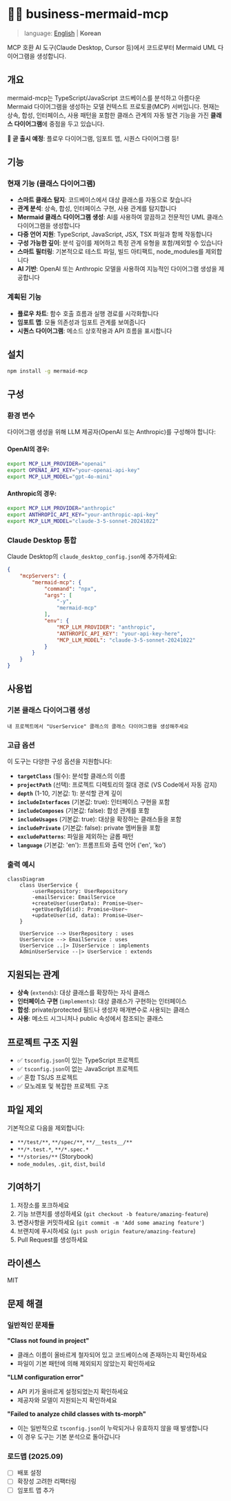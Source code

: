 # 🧜‍♀️ business-mermaid-mcp

> language: [English](./README.md) | **Korean**

MCP 호환 AI 도구(Claude Desktop, Cursor 등)에서 코드로부터 Mermaid UML 다이어그램을 생성합니다.

## 개요

mermaid-mcp는 TypeScript/JavaScript 코드베이스를 분석하고 아름다운 Mermaid 다이어그램을 생성하는 모델 컨텍스트 프로토콜(MCP) 서버입니다. 현재는 상속, 합성, 인터페이스, 사용 패턴을 포함한 클래스 관계의 자동 발견 기능을 가진 **클래스 다이어그램**에 중점을 두고 있습니다.

**🚀 곧 출시 예정**: 플로우 다이어그램, 임포트 맵, 시퀀스 다이어그램 등!

## 기능

### 현재 기능 (클래스 다이어그램)

-   **스마트 클래스 탐지**: 코드베이스에서 대상 클래스를 자동으로 찾습니다
-   **관계 분석**: 상속, 합성, 인터페이스 구현, 사용 관계를 탐지합니다
-   **Mermaid 클래스 다이어그램 생성**: AI를 사용하여 깔끔하고 전문적인 UML 클래스 다이어그램을 생성합니다
-   **다중 언어 지원**: TypeScript, JavaScript, JSX, TSX 파일과 함께 작동합니다
-   **구성 가능한 깊이**: 분석 깊이를 제어하고 특정 관계 유형을 포함/제외할 수 있습니다
-   **스마트 필터링**: 기본적으로 테스트 파일, 빌드 아티팩트, node_modules를 제외합니다
-   **AI 기반**: OpenAI 또는 Anthropic 모델을 사용하여 지능적인 다이어그램 생성을 제공합니다

### 계획된 기능

-   **플로우 차트**: 함수 호출 흐름과 실행 경로를 시각화합니다
-   **임포트 맵**: 모듈 의존성과 임포트 관계를 보여줍니다
-   **시퀀스 다이어그램**: 메소드 상호작용과 API 흐름을 표시합니다

## 설치

```bash
npm install -g mermaid-mcp
```

## 구성

### 환경 변수

다이어그램 생성을 위해 LLM 제공자(OpenAI 또는 Anthropic)를 구성해야 합니다:

#### OpenAI의 경우:

```bash
export MCP_LLM_PROVIDER="openai"
export OPENAI_API_KEY="your-openai-api-key"
export MCP_LLM_MODEL="gpt-4o-mini"
```

#### Anthropic의 경우:

```bash
export MCP_LLM_PROVIDER="anthropic"
export ANTHROPIC_API_KEY="your-anthropic-api-key"
export MCP_LLM_MODEL="claude-3-5-sonnet-20241022"
```

### Claude Desktop 통합

Claude Desktop의 `claude_desktop_config.json`에 추가하세요:

```json
{
    "mcpServers": {
        "mermaid-mcp": {
            "command": "npx",
            "args": [
                "-y",
                "mermaid-mcp"
            ],
            "env": {
                "MCP_LLM_PROVIDER": "anthropic",
                "ANTHROPIC_API_KEY": "your-api-key-here",
                "MCP_LLM_MODEL": "claude-3-5-sonnet-20241022"
            }
        }
    }
}
```

## 사용법

### 기본 클래스 다이어그램 생성

```
내 프로젝트에서 "UserService" 클래스의 클래스 다이어그램을 생성해주세요
```

### 고급 옵션

이 도구는 다양한 구성 옵션을 지원합니다:

-   **`targetClass`** (필수): 분석할 클래스의 이름
-   **`projectPath`** (선택): 프로젝트 디렉토리의 절대 경로 (VS Code에서 자동 감지)
-   **`depth`** (1-10, 기본값: 1): 분석할 관계 깊이
-   **`includeInterfaces`** (기본값: true): 인터페이스 구현을 포함
-   **`includeComposes`** (기본값: false): 합성 관계를 포함
-   **`includeUsages`** (기본값: true): 대상을 확장하는 클래스들을 포함
-   **`includePrivate`** (기본값: false): private 멤버들을 포함
-   **`excludePatterns`**: 파일을 제외하는 글롭 패턴
-   **`language`** (기본값: 'en'): 프롬프트와 출력 언어 ('en', 'ko')

### 출력 예시

```mermaid
classDiagram
    class UserService {
        -userRepository: UserRepository
        -emailService: EmailService
        +createUser(userData): Promise~User~
        +getUserById(id): Promise~User~
        +updateUser(id, data): Promise~User~
    }

    UserService --> UserRepository : uses
    UserService --> EmailService : uses
    UserService ..|> IUserService : implements
    AdminUserService --|> UserService : extends
```

## 지원되는 관계

-   **상속** (`extends`): 대상 클래스를 확장하는 자식 클래스
-   **인터페이스 구현** (`implements`): 대상 클래스가 구현하는 인터페이스
-   **합성**: private/protected 필드나 생성자 매개변수로 사용되는 클래스
-   **사용**: 메소드 시그니처나 public 속성에서 참조되는 클래스

## 프로젝트 구조 지원

-   ✅ `tsconfig.json`이 있는 TypeScript 프로젝트
-   ✅ `tsconfig.json`이 없는 JavaScript 프로젝트
-   ✅ 혼합 TS/JS 프로젝트
-   ✅ 모노레포 및 복잡한 프로젝트 구조

## 파일 제외

기본적으로 다음을 제외합니다:

-   `**/test/**`, `**/spec/**`, `**/__tests__/**`
-   `**/*.test.*`, `**/*.spec.*`
-   `**/stories/**` (Storybook)
-   `node_modules`, `.git`, `dist`, `build`

## 기여하기

1. 저장소를 포크하세요
2. 기능 브랜치를 생성하세요 (`git checkout -b feature/amazing-feature`)
3. 변경사항을 커밋하세요 (`git commit -m 'Add some amazing feature'`)
4. 브랜치에 푸시하세요 (`git push origin feature/amazing-feature`)
5. Pull Request를 생성하세요

## 라이센스

MIT

## 문제 해결

### 일반적인 문제들

**"Class not found in project"**

-   클래스 이름이 올바르게 철자되어 있고 코드베이스에 존재하는지 확인하세요
-   파일이 기본 패턴에 의해 제외되지 않았는지 확인하세요

**"LLM configuration error"**

-   API 키가 올바르게 설정되었는지 확인하세요
-   제공자와 모델이 지원되는지 확인하세요

**"Failed to analyze child classes with ts-morph"**

-   이는 일반적으로 `tsconfig.json`이 누락되거나 유효하지 않을 때 발생합니다
-   이 경우 도구는 기본 분석으로 돌아갑니다

### 로드맵 (2025.09)

- [ ] 배포 설정
- [ ] 확장성 고려한 리팩터링
- [ ] 임포트 맵 추가
